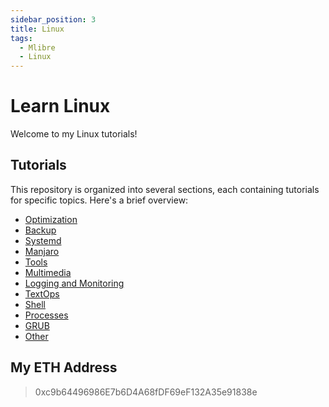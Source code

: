 ```yaml
---
sidebar_position: 3
title: Linux
tags:
  - Mlibre
  - Linux
---
```


# Learn Linux

Welcome to my Linux tutorials!

## Tutorials

This repository is organized into several sections, each containing tutorials for specific topics. Here's a brief overview:

* [Optimization](./optimization.md)
* [Backup](./backup.md)
* [Systemd](./systemd.md)
* [Manjaro](./manjaro.md)
* [Tools](./tools.md)
* [Multimedia](./game%20and%20graphic.md)
* [Logging and Monitoring](./logging-monitoring.md)
* [TextOps](./textOps.md)
* [Shell](./shell.md)
* [Processes](./processes.md)
* [GRUB](./grub.md)
* [Other](./other.md)

## My ETH Address

> 0xc9b64496986E7b6D4A68fDF69eF132A35e91838e
